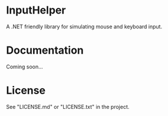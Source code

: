 # InputHelper
A .NET friendly library for simulating mouse and keyboard input.

# Documentation
Coming soon...

# License
See "LICENSE.md" or "LICENSE.txt" in the project.
